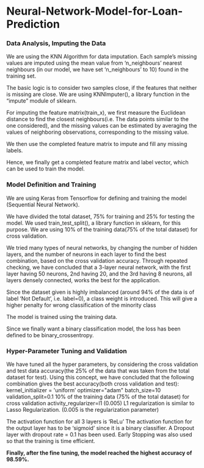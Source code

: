 # Neural-Network-Model-for-Loan-Prediction

### Data Analysis, Imputing the Data
We are using the KNN Algorithm for data imputation. Each sample’s missing values are imputed using the mean value from ‘n_neighbours’ nearest neighbours (in our model, we have set ‘n_neighbours’  to 10) found in the training set. 

The basic logic is to consider two samples close, if the features that neither is missing are close. We are using KNNImputer(), a library function in the “impute” module of sklearn.

For imputing the feature matrix(train_x), we first measure the Euclidean distance to find the closest neighbours(i.e. The data points similar to the one considered), and the missing values can be estimated by averaging the values of neighboring observations, corresponding to the missing value.

We then use the completed feature matrix to impute and fill any missing labels.

Hence, we finally get a completed feature matrix and label vector, which can be used to train the model.



### Model Definition and Training 
We are using Keras from Tensorflow for defining and training the model (Sequential Neural Network).

We have divided the total dataset, 75% for training and 25% for testing the model. We used train_test_split(), a library function in sklearn, for this purpose. We are using 10% of the training data(75% of the total dataset) for cross validation.

We tried many types of neural networks, by changing the number of hidden layers, and the number of neurons in each layer to find the best combination, based on the cross validation accuracy. Through repeated checking, we have concluded that a 3-layer neural network, with the first layer having 50 neurons, 2nd having 20, and the 3rd having 8 neurons, all layers densely connected, works the best for the application.


Since the dataset given is highly imbalanced (around 94% of the data is of label ‘Not Default’, i.e. label=0), a class weight is introduced. This will give a higher penalty for wrong classification of the minority class

The model is trained using the training data.

Since we finally want a binary classification model, the loss has been defined to be binary_crossentropy.

### Hyper-Parameter Tuning and Validation 

We have tuned all the hyper parameters, by considering the cross validation and test data accuracy(the 25% of the data that was taken from the total dataset for test). Using this concept, we have concluded that the following combination gives the best accuracy(both cross validation and test):
kernel_initializer = 'uniform’
optimizer="adam"
batch_size=10
validation_split=0.1 
10% of the training data
(75% of the total dataset) for cross validation
activity_regularizer=l1 (0.005)
L1 regularization is similar to Lasso Regularization.
(0.005 is the regularization parameter)
 
The activation function for all 3 layers is ‘ReLu’
The activation function for the output layer has to be ‘sigmoid’ since it is a  binary classifier.
A Dropout layer with dropout rate = 0.1 has been used.
Early Stopping was also used so that the training is time efficient.

**Finally, after the fine tuning, the model reached the highest accuracy of 98.59%.**

